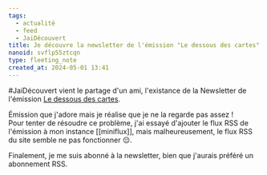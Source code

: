 ```yaml
---
tags:
  - actualité
  - feed
  - JaiDécouvert
title: Je découvre la newsletter de l'émission "Le dessous des cartes"
nanoid: svflp55ztcqn
type: fleeting_note
created_at: 2024-05-01 13:41
---
```

#JaiDécouvert vient le partage d'un ami, l'existance de la Newsletter de l'émission [Le dessous des cartes](https://www.arte.tv/fr/videos/RC-014036/le-dessous-des-cartes/). 

Émission que j'adore mais je réalise que je ne la regarde pas assez !  
Pour tenter de résoudre ce problème, j'ai essayé d'ajouter le flux RSS de l'émission à mon instance [[miniflux]], mais malheureusement, le flux RSS du site semble ne pas fonctionner 😔.

Finalement, je me suis abonné à la newsletter, bien que j'aurais préféré un abonnement RSS.
